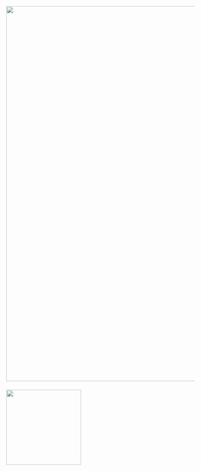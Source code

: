 <img src="https://github.com/user-attachments/assets/d40cb251-ff67-4e5b-b1bc-2ada966de564" width="1000px">

###

<img src="https://github.com/user-attachments/assets/2d42e734-e70f-4b6f-ae18-726daa996232" width="200px">
